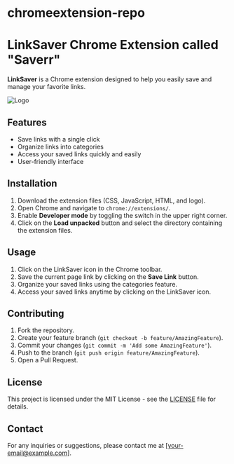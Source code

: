 # chromeextension-repo
# LinkSaver Chrome Extension called "Saverr"

**LinkSaver** is a Chrome extension designed to help you easily save and manage your favorite links.

![Logo](path_to_logo_image)

## Features

- Save links with a single click
- Organize links into categories
- Access your saved links quickly and easily
- User-friendly interface

## Installation

1. Download the extension files (CSS, JavaScript, HTML, and logo).
2. Open Chrome and navigate to `chrome://extensions/`.
3. Enable **Developer mode** by toggling the switch in the upper right corner.
4. Click on the **Load unpacked** button and select the directory containing the extension files.

## Usage

1. Click on the LinkSaver icon in the Chrome toolbar.
2. Save the current page link by clicking on the **Save Link** button.
3. Organize your saved links using the categories feature.
4. Access your saved links anytime by clicking on the LinkSaver icon.

## Contributing

1. Fork the repository.
2. Create your feature branch (`git checkout -b feature/AmazingFeature`).
3. Commit your changes (`git commit -m 'Add some AmazingFeature'`).
4. Push to the branch (`git push origin feature/AmazingFeature`).
5. Open a Pull Request.

## License

This project is licensed under the MIT License - see the [LICENSE](LICENSE) file for details.

## Contact

For any inquiries or suggestions, please contact me at [your-email@example.com].

